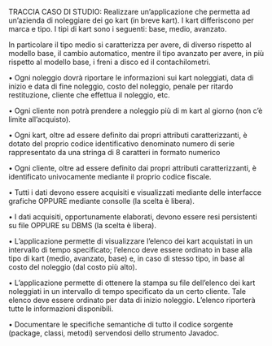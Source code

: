 TRACCIA CASO DI STUDIO:
Realizzare un’applicazione che permetta ad un’azienda di noleggiare dei go kart (in breve kart). I kart
differiscono per marca e tipo. I tipi di kart sono i seguenti: base, medio, avanzato.

In particolare il tipo medio si caratterizza per avere, di diverso rispetto al modello base, il cambio automatico,
mentre il tipo avanzato per avere, in più rispetto al modello base, i freni a disco ed il contachilometri.

• Ogni noleggio dovrà riportare le informazioni sui kart noleggiati, data di inizio e data di fine noleggio,
costo del noleggio, penale per ritardo restituzione, cliente che effettua il noleggio, etc.

• Ogni cliente non potrà prendere a noleggio più di m kart al giorno (non c’è limite all’acquisto).

• Ogni kart, oltre ad essere definito dai propri attributi caratterizzanti, è dotato del proprio codice
identificativo denominato numero di serie rappresentato da una stringa di 8 caratteri in formato numerico

• Ogni cliente, oltre ad essere definito dai propri attributi caratterizzanti, è identificato univocamente
mediante il proprio codice fiscale.



• Tutti i dati devono essere acquisiti e visualizzati mediante delle interfacce grafiche
OPPURE mediante consolle (la scelta è libera).

• I dati acquisiti, opportunamente elaborati, devono essere resi persistenti su file
OPPURE su DBMS (la scelta è libera).

• L’applicazione permette di visualizzare l’elenco dei kart acquistati in un intervallo di
tempo specificato; l’elenco deve essere ordinato in base alla tipo di kart (medio,
avanzato, base) e, in caso di stesso tipo, in base al costo del noleggio (dal costo più
alto).

• L’applicazione permette di ottenere la stampa su file dell’elenco dei kart noleggiati in
un intervallo di tempo specificato da un certo cliente. Tale elenco deve essere
ordinato per data di inizio noleggio. L’elenco riporterà tutte le informazioni disponibili.


• Documentare le specifiche semantiche di tutto il codice sorgente
(package, classi, metodi) servendosi dello strumento Javadoc.